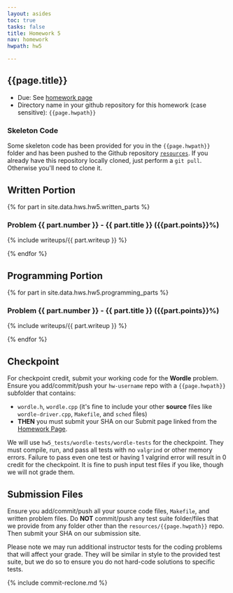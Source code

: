 ```yaml
---
layout: asides
toc: true
tasks: false
title: Homework 5
nav: homework
hwpath: hw5

---
```


## {{page.title}}

+ Due: See [homework page]({{site.baseurl}}/homework/index.html)
+ Directory name in your github repository for this homework (case sensitive): `{{page.hwpath}}`

### Skeleton Code
Some skeleton code has been provided for you in the `{{page.hwpath}}` folder and has been pushed to the Github repository [`resources`](https://github.com/{{site.data.main.github_org}}/resources/ ). If you already have this repository locally cloned, just perform a `git pull`.  Otherwise you'll need to clone it.


## Written Portion


{% for part in site.data.hws.hw5.written_parts %}

### Problem {{ part.number }} - {{ part.title }} ({{part.points}}%)

{% include writeups/{{ part.writeup }} %}

{% endfor %}


## Programming Portion

{% for part in site.data.hws.hw5.programming_parts %}

### Problem {{ part.number }} - {{ part.title }} ({{part.points}}%)

{% include writeups/{{ part.writeup }} %}

{% endfor %}

## Checkpoint

For checkpoint credit, submit your working code for the **Wordle** problem. Ensure you add/commit/push your `hw-username` repo with a `{{page.hwpath}}` subfolder that contains:

  - `wordle.h`, `wordle.cpp` (it's fine to include your other **source** files like `wordle-driver.cpp`, `Makefile`, and `sched` files)
  - **THEN** you must submit your SHA on our Submit page linked from the [Homework Page]({{site.baseurl}}/homeworks/).


We will use `hw5_tests/wordle-tests/wordle-tests` for the checkpoint.  They must compile, run, and pass all tests with no `valgrind` or other memory errors.  Failure to pass even one test or having 1 valgrind error will result in 0 credit for the checkpoint.  It is fine to push input test files if you like, though we will not grade them.


## Submission Files

Ensure you add/commit/push all your source code files, `Makefile`, and written problem files.  Do **NOT** commit/push any test suite folder/files that we provide from any folder other than the `resources/{{page.hwpath}}` repo.  Then submit your SHA on our submission site.  

Please note we may run additional instructor tests for the coding problems that will affect your grade.  They will be similar in style to the provided test suite, but we do so to ensure you do not hard-code solutions to specific tests.

{% include commit-reclone.md %}
